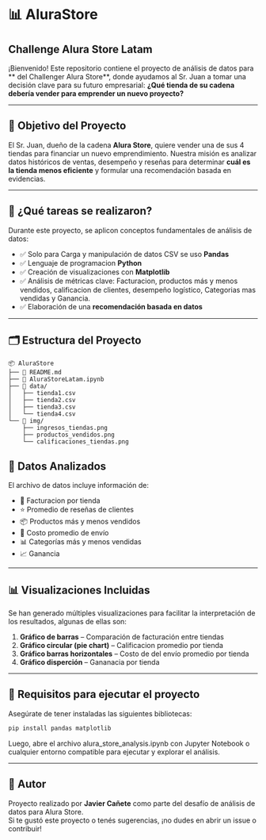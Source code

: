 # 📊 AluraStore
## Challenge Alura Store Latam

¡Bienvenido! Este repositorio contiene el proyecto de análisis de datos para ** del Challenger Alura Store**, donde ayudamos al Sr. Juan a tomar una decisión clave para su futuro empresarial: **¿Qué tienda de su cadena debería vender para emprender un nuevo proyecto?**

---

## 🎯 Objetivo del Proyecto

El Sr. Juan, dueño de la cadena **Alura Store**, quiere vender una de sus 4 tiendas para financiar un nuevo emprendimiento. Nuestra misión es analizar datos históricos de ventas, desempeño y reseñas para determinar **cuál es la tienda menos eficiente** y formular una recomendación basada en evidencias.

---

## 🧠 ¿Qué tareas se realizaron?

Durante este proyecto, se aplicon conceptos fundamentales de análisis de datos:

- ✅ Solo para Carga y manipulación de datos CSV se uso **Pandas**
- ✅ Lenguaje de programacion  **Python**
- ✅ Creación de visualizaciones con **Matplotlib**
- ✅ Análisis de métricas clave: Facturacion, productos más y menos vendidos, calificacion de clientes, desempeño logístico, Categorias mas vendidas y Ganancia.
- ✅ Elaboración de una **recomendación basada en datos**

---

## 🗂️ Estructura del Proyecto

```plaintext
📦 AluraStore
├── 📄 README.md
├── 📄 AluraStoreLatam.ipynb
├── 📁 data/
│   ├── tienda1.csv
│   ├── tienda2.csv
│   ├── tienda3.csv
│   └── tienda4.csv
└── 📁 img/
    ├── ingresos_tiendas.png
    ├── productos_vendidos.png
    └── calificaciones_tiendas.png
```

## 📁 Datos Analizados

El archivo de datos incluye información de:

- 🛒 Facturacion por tienda
- ⭐ Promedio de reseñas de clientes
- 📦 Productos más y menos vendidos
- 🚚 Costo promedio de envío
- 📊 Categorías más y menos vendidas
- 📈 Ganancia

---

## 📊 Visualizaciones Incluidas

Se han generado múltiples visualizaciones para facilitar la interpretación de los resultados, algunas de ellas son:

1. **Gráfico de barras** – Comparación de facturación entre tiendas  
2. **Gráfico circular (pie chart)** – Calificacion promedio por tienda 
3. **Gráfico barras horizontales** – Costo de  del envío promedio por tienda  
4. **Gráfico disperción** – Gananacia por tienda

---


## 🚀 Requisitos para ejecutar el proyecto

Asegúrate de tener instaladas las siguientes bibliotecas:

```bash
pip install pandas matplotlib
```

Luego, abre el archivo alura_store_analysis.ipynb con Jupyter Notebook o cualquier entorno compatible para ejecutar y explorar el análisis.

---

## 📌 Autor

Proyecto realizado por **Javier Cañete** como parte del desafío de análisis de datos para Alura Store.  
Si te gustó este proyecto o tenés sugerencias, ¡no dudes en abrir un issue o contribuir!
